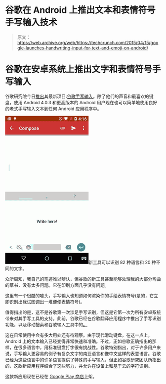 # 谷歌在 Android 上推出文本和表情符号手写输入技术 

> 原文：<https://web.archive.org/web/https://techcrunch.com/2015/04/15/google-launches-handwriting-input-for-text-and-emoji-on-android/>

# 谷歌在安卓系统上推出文字和表情符号手写输入

谷歌研究院今日[推出](https://web.archive.org/web/20221127014526/http://googleresearch.blogspot.com/2015/04/google-handwriting-input-in-82.html)其最新项目:[谷歌手写输入](https://web.archive.org/web/20221127014526/https://play.google.com/store/apps/details?id=com.google.android.apps.handwriting.ime)。除了他们的声音和最喜欢的键盘，使用 Android 4.0.3 和更高版本的 Android 用户现在也可以简单地使用良好的老式手写输入文本到任何 Android 应用程序中。

![GoogleHandwritingInput](img/685f8c3d37b6bc7324509e402e9a3b0f.png)新工具可以识别 82 种语言和 20 种不同的文字。

众所周知，我自己的笔迹难以辨认，但谷歌的新工具甚至能够处理我的大部分弯曲的草书，没有太多问题。它在印刷方面几乎没有问题。

这里有一个很酷的噱头，手写输入也知道如何渲染你的手绘表情符号(是的，它立即识别出我试图调出一堆便便表情符号)。

值得指出的是，这不是谷歌第一次涉足手写识别，但这是它第一次为所有安卓系统带来对其手写工具的支持。此前，谷歌已经在谷歌翻译应用程序中推出了手写识别功能，以及移动搜索和谷歌输入工具中的[。](https://web.archive.org/web/20221127014526/https://beta.techcrunch.com/2012/07/26/search-in-cursive-google-now-lets-you-hand-write-search-queries-on-phones-and-tablets/)

这在日常使用中会有多大用处还有待观察。由于现代滑动键盘，在这一点上，Android 上的文本输入已经变得非常快速和准确。不过，正如谷歌正确指出的那样，在很多语言中，用标准键盘打字很有挑战性。谷歌特别指出，对于许多用户来说，手写输入更容易的例子有复杂文字的南亚语言和像中文这样的表意语言。谷歌已经为这些语言中的许多语言提供了特殊的手写输入，但正如谷歌研究团队所指出的，这款新应用程序结合了这些努力，并允许在设备上和基于云的字符识别。

这款新应用现在已经在 [Google Play 商店](https://web.archive.org/web/20221127014526/https://play.google.com/store/apps/details?id=com.google.android.apps.handwriting.ime)上架。